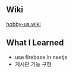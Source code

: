 ## Wiki

[hobby-us.wiki](https://github.com/changhoji/hobby-us/wiki)

## What I Learned

- use firebase in nextjs
- 게시판 기능 구현